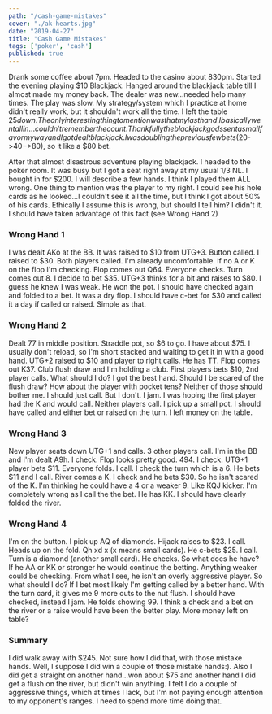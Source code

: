 ```yaml
---
path: "/cash-game-mistakes"
cover: "./ak-hearts.jpg"
date: "2019-04-27"
title: "Cash Game Mistakes"
tags: ['poker', 'cash']
published: true
---
```


Drank some coffee about 7pm.  Headed to the casino about 830pm.  Started the evening playing $10 Blackjack.
Hanged around the blackjack table till I almost made my money back.  The dealer was new...needed help many
times.  The play was slow.  My strategy/system which I practice at home didn't really work, but it shouldn't
work all the time.  I left the table $25 down.  The only interesting thing to mention was that my last hand.
I basically went all in...couldn't remember the count. Thankfully the blackjack gods sent a small favor my way
and I got dealt blackjack.  I was doubling the previous few bets ($20->$40->$80), so it like a $80 bet.

After that almost disastrous adventure playing blackjack.  I headed to the poker room.  It was busy but I got
a seat right away at my usual 1/3 NL.  I bought in for $200.  I will describe a few hands.  I think I played them ALL wrong.  One thing to mention was the player to my right.  I could see his hole cards as he looked...I couldn't see it
all the time, but I think I got about 50% of his cards.  Ethically I assume this is wrong, but should I tell him?
I didn't it.  I should have taken advantage of this fact (see Wrong Hand 2)

### Wrong Hand 1
I was dealt AKo at the BB. It was raised to $10 from UTG+3. Button called.  I raised to $30. Both players called.
I'm already uncomfortable.  If no A or K on the flop I'm checking.  Flop comes out Q64.  Everyone checks.
Turn comes out 8.  I decide to bet $35.  UTG+3 thinks for a bit and raises to $80.  I guess he knew I was weak. He won the pot.  I should have checked again and folded to a bet.  It was a dry flop.  I should have c-bet for $30 and
called it a day if called or raised.  Simple as that.

### Wrong Hand 2
Dealt 77 in middle position. Straddle pot, so $6 to go.  I have about $75.  I usually don't reload, so I'm short stacked and waiting to get it in with a good hand.  UTG+2 raised to $10 and player to right calls.  He has TT.
Flop comes out K37.  Club flush draw and I'm holding a club.  First players bets $10, 2nd player calls.
What should I do?  I got the best hand.  Should I be scared of the flush draw?  How about the player with pocket tens?
Neither of those should bother me.  I should just call. But I don't.  I jam.  I was hoping the first player had
the K and would call.  Neither players call.  I pick up a small pot.  I should have called and either bet or raised on the turn.
I left money on the table.

### Wrong Hand 3
New player seats down UTG+1 and calls.  3 other players call.  I'm in the BB and I'm dealt A9h.  I check.
Flop looks pretty good. 494.  I check. UTG+1 player bets $11. Everyone folds. I call.  I check the turn
which is a 6.  He bets $11 and I call.  River comes a K. I check and he bets $30.  So he isn't scared of the K.
I'm thinking he could have a 4 or a weaker 9.  Like KQJ kicker.  I'm completely wrong as I call the the bet.
He has KK.  I should have clearly folded the river.

### Wrong Hand 4
I'm on the button. I pick up AQ of diamonds.  Hijack raises to $23.  I call. Heads up on the fold.
Qh xd x (x means small cards).  He c-bets $25. I call.  Turn is a diamond (another small card). He checks.  So what does he have?  If he AA or KK or stronger
he would continue the betting.  Anything weaker could be checking.  From what I see, he isn't an overly aggressive
player.  So what should I do?  If I bet most likely I'm getting called by a better hand.  With the turn card, it
gives me 9 more outs to the nut flush.  I should have checked, instead I jam.  He folds showing 99.  I think a
check and a bet on the river or a raise would have been the better play.  More money left on table?

### Summary
I did walk away with $245. Not sure how I did that, with those mistake hands.  Well, I suppose I did win a couple
of those mistake hands:).  Also I did get a straight on another hand...won about $75 and another hand I did get a
flush on the river, but didn't win anything.
I felt I do a couple of aggressive things, which at times I lack, but I'm not paying enough attention to my
opponent's ranges.  I need to spend more time doing that.